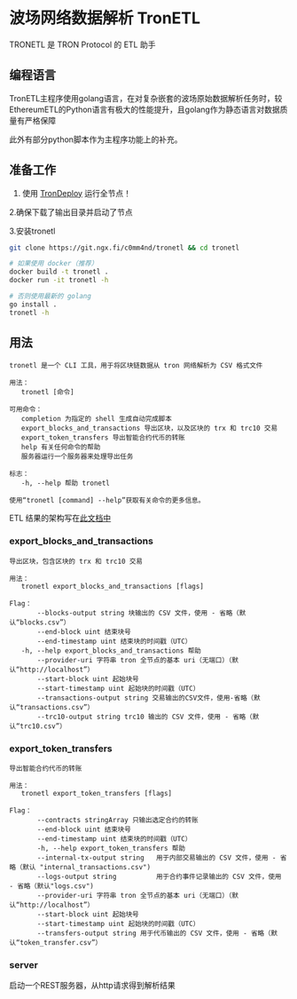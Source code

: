 # 波场网络数据解析 TronETL

TRONETL 是 TRON Protocol 的 ETL 助手

## 编程语言

TronETL主程序使用golang语言，在对复杂嵌套的波场原始数据解析任务时，较EthereumETL的Python语言有极大的性能提升，且golang作为静态语言对数据质量有严格保障

此外有部分python脚本作为主程序功能上的补充。

## 准备工作

1. 使用 [TronDeploy](https://git.ngx.fi/c0mm4nd/trondeploy) 运行全节点！

2.确保下载了输出目录并启动了节点

3.安装tronetl
```bash
git clone https://git.ngx.fi/c0mm4nd/tronetl && cd tronetl

# 如果使用 docker（推荐）
docker build -t tronetl .
docker run -it tronetl -h

# 否则使用最新的 golang
go install .
tronetl -h
```

## 用法

```
tronetl 是一个 CLI 工具，用于将区块链数据从 tron 网络解析为 CSV 格式文件

用法：
   tronetl [命令]

可用命令：
   completion 为指定的 shell 生成自动完成脚本
   export_blocks_and_transactions 导出区块，以及区块的 trx 和 trc10 交易
   export_token_transfers 导出智能合约代币的转账
   help 有关任何命令的帮助
   服务器运行一个服务器来处理导出任务

标志：
   -h, --help 帮助 tronetl

使用“tronetl [command] --help”获取有关命令的更多信息。
```

ETL 结果的架构写在[此文档中](./SCHEMA.md)

### export_blocks_and_transactions

```
导出区块，包含区块的 trx 和 trc10 交易

用法：
   tronetl export_blocks_and_transactions [flags]

Flag：
       --blocks-output string 块输出的 CSV 文件，使用 - 省略（默认“blocks.csv”）
       --end-block uint 结束块号
       --end-timestamp uint 结束块的时间戳（UTC）
   -h, --help export_blocks_and_transactions 帮助
       --provider-uri 字符串 tron 全节点的基本 uri（无端口）（默认“http://localhost”）
       --start-block uint 起始块号
       --start-timestamp uint 起始块的时间戳（UTC）
       --transactions-output string 交易输出的CSV文件，使用-省略（默认“transactions.csv”）
       --trc10-output string trc10 输出的 CSV 文件，使用 - 省略（默认“trc10.csv”）
```

### export_token_transfers

```
导出智能合约代币的转账

用法：
   tronetl export_token_transfers [flags]

Flag：
       --contracts stringArray 只输出选定合约的转账
       --end-block uint 结束块号
       --end-timestamp uint 结束块的时间戳（UTC）
       -h, --help export_token_transfers 帮助
       --internal-tx-output string   用于内部交易输出的 CSV 文件，使用 - 省略（默认 "internal_transactions.csv")
       --logs-output string          用于合约事件记录输出的 CSV 文件，使用 - 省略（默认"logs.csv")
       --provider-uri 字符串 tron 全节点的基本 uri（无端口）（默认“http://localhost”）
       --start-block uint 起始块号
       --start-timestamp uint 起始块的时间戳（UTC）
       --transfers-output string 用于代币输出的 CSV 文件，使用 - 省略（默认“token_transfer.csv”）
```

### server

启动一个REST服务器，从http请求得到解析结果




